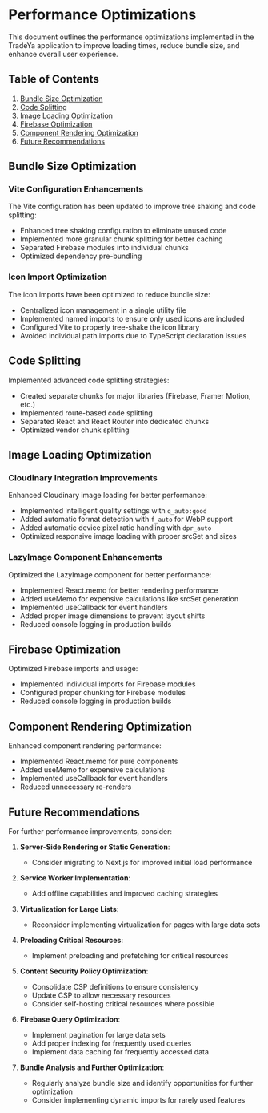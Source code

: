 # Performance Optimizations

This document outlines the performance optimizations implemented in the TradeYa application to improve loading times, reduce bundle size, and enhance overall user experience.

## Table of Contents

1. [Bundle Size Optimization](#bundle-size-optimization)
2. [Code Splitting](#code-splitting)
3. [Image Loading Optimization](#image-loading-optimization)
4. [Firebase Optimization](#firebase-optimization)
5. [Component Rendering Optimization](#component-rendering-optimization)
6. [Future Recommendations](#future-recommendations)

## Bundle Size Optimization

### Vite Configuration Enhancements

The Vite configuration has been updated to improve tree shaking and code splitting:

- Enhanced tree shaking configuration to eliminate unused code
- Implemented more granular chunk splitting for better caching
- Separated Firebase modules into individual chunks
- Optimized dependency pre-bundling

### Icon Import Optimization

The icon imports have been optimized to reduce bundle size:

- Centralized icon management in a single utility file
- Implemented named imports to ensure only used icons are included
- Configured Vite to properly tree-shake the icon library
- Avoided individual path imports due to TypeScript declaration issues

## Code Splitting

Implemented advanced code splitting strategies:

- Created separate chunks for major libraries (Firebase, Framer Motion, etc.)
- Implemented route-based code splitting
- Separated React and React Router into dedicated chunks
- Optimized vendor chunk splitting

## Image Loading Optimization

### Cloudinary Integration Improvements

Enhanced Cloudinary image loading for better performance:

- Implemented intelligent quality settings with `q_auto:good`
- Added automatic format detection with `f_auto` for WebP support
- Added automatic device pixel ratio handling with `dpr_auto`
- Optimized responsive image loading with proper srcSet and sizes

### LazyImage Component Enhancements

Optimized the LazyImage component for better performance:

- Implemented React.memo for better rendering performance
- Added useMemo for expensive calculations like srcSet generation
- Implemented useCallback for event handlers
- Added proper image dimensions to prevent layout shifts
- Reduced console logging in production builds

## Firebase Optimization

Optimized Firebase imports and usage:

- Implemented individual imports for Firebase modules
- Configured proper chunking for Firebase modules
- Reduced console logging in production builds

## Component Rendering Optimization

Enhanced component rendering performance:

- Implemented React.memo for pure components
- Added useMemo for expensive calculations
- Implemented useCallback for event handlers
- Reduced unnecessary re-renders

## Future Recommendations

For further performance improvements, consider:

1. **Server-Side Rendering or Static Generation**:
   - Consider migrating to Next.js for improved initial load performance

2. **Service Worker Implementation**:
   - Add offline capabilities and improved caching strategies

3. **Virtualization for Large Lists**:
   - Reconsider implementing virtualization for pages with large data sets

4. **Preloading Critical Resources**:
   - Implement preloading and prefetching for critical resources

5. **Content Security Policy Optimization**:
   - Consolidate CSP definitions to ensure consistency
   - Update CSP to allow necessary resources
   - Consider self-hosting critical resources where possible

6. **Firebase Query Optimization**:
   - Implement pagination for large data sets
   - Add proper indexing for frequently used queries
   - Implement data caching for frequently accessed data

7. **Bundle Analysis and Further Optimization**:
   - Regularly analyze bundle size and identify opportunities for further optimization
   - Consider implementing dynamic imports for rarely used features

